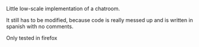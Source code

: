 Little low-scale implementation of a chatroom.

It still has to be modified, because code is really messed up and is written in spanish with no comments.

Only tested in firefox